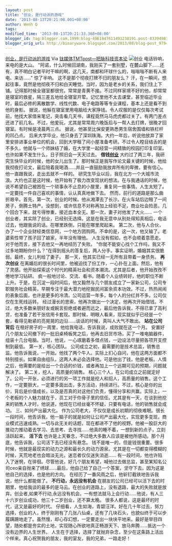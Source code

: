 ```yaml
---
layout: post
title: "创业，是行动派的游戏"
date: '2013-08-13T20:21:00.001+08:00'
author: Wenh Q
tags:
modified_time: '2013-08-13T20:21:33.368+08:00'
blogger_id: tag:blogger.com,1999:blog-4961947611491238191.post-8339498370251366620
blogger_orig_url: http://binaryware.blogspot.com/2013/08/blog-post_9794.html
---
```

[
创业，是行动派的游戏](http://www.tmtpost.com/55774.html)
Via [钛媒体TMTpost—把脉科技资本论](http://www.tmtpost.com/)
![创业](http://www.tmtpost.com/wp-content/uploads/2013/08/137631673119-560x438.jpg "创业")
电话铃响，来电的是大山。
"阿诺，什么时候回湖南，我刚买了一套别墅，在麓山脚下……还有，真不明白记者平时干嘛的啊，这几天，南都和环球什么的，嗡嗡嗡不断有人来电、来访……"
惊了半响。
这不是那个彻夜打牌不归的朋友么？
汗，在一瞬间，想起往事，竟然是他彻夜不归和白天睡觉。当时，因为是老乡的关系，我们住上下铺。记得那时候全寝室都很穷。常常是青黄不接。不过同样家境不好的他，却常常是寝室的救星，隔三差五地给全寝室开荤。记忆里他不太去课堂，甚至临近毕业时，最后必修的离散数学、线性代数、电子电路等等专业课程，基本上还是看不到他的身影。
据说，他躲在寝室里用电脑给大家挣钱。令人叹服的是仅仅每次考试前，他找大家借来笔记，突击看几天书，课程竟然马马虎虎都过关了。有两门差点还进了前几名。不过，他爱玩，尤其是常常周六晚饭后与一帮人去打牌，很晚才回寝室。有时候是凌晨两三点。
据说，他甚至比保安更熟悉男生宿舍围墙和铁栏杆的凹凸点。
后来大学毕业，他只身去了深圳珠海。大约一年后，听说他放弃了家里安排进事业单位的机会，回到大学租了间小屋准备考研。不过令人瞠目结舌的是不多久，他就与一个师妹结了婚，在大学里一起经营一间精致的校园打印复印室。
也许如果不发生什么，日子照旧会一天天过去。
**借钱[创业](http://www.tmtpost.com/tag/chuangye "查看 创业 中的全部文章")**
大约过了两三年，我研究生快毕业的时候，他的女儿出生了。那时候正是我写作论文最关键的时候，他给我彻夜打论文，最后陪着我喝酒……并且一直鼓励我放弃所有的卑微，要有信心。他一直跟我说，走出去就不一样的。
研究生毕业以后，我在北方一个大城市流浪。大约也正是这时候，他开始有了极力改变现状的想法。在与我通话的时候，他说不希望自己被困在一个琐事永不止息的小屋里，重复同一些事情。人生太短了。一定要找一件自己喜欢的事情，认认真真地做下去。
然而，前行的道路是那么曲折艰辛。首先，第一次，创业的时候。他从湘潭去了长沙。在火车站后边租了一间房子，倒腾土特产。没想到，或许信息不对称再加上经验不足，商业社会险恶，几个回合下来，就亏得惨重，接近血本全无。那一次，妻子对他发了大火……
一个创业者，其实除了创业，已经别无选择。这是在我无意中从别处得知真相后，电话过去，他跟我说的话。在哪里跌倒，只能在哪里爬起来。
第二次，他与人合伙，办了一个企业财经类信息网，一个地方团购网。不幸的是，这一次，他又输了。老婆索性带了孩子回了娘家，半年没有理他。
人生没有假如，也不会顺着意愿走。对于他而言，接下去他又一再地经历了失败。
"你就不能安心找个工作吗，我又不过多地期盼你什么？"在得到摇头的答复后，两人分手。事实证明，婚姻其实很脆弱。最终，女儿判给了妻子。
那一天，他其实已经一无所有且带着一身债务。
**再次创业**
在离婚后的很长时间里，他被迫找了份工作，一心扑在上面。然后，他有了灵感。他开始探索这个时代的精英社会和资本潮流。尤其是后者，他开始孜孜不倦地学习钻研。
疯一般地讨论、交流、看书，随着个人业绩转好，他的职位不断上升。于是，在沉淀一段时间后，他又毅然与几个朋友成立了一家新公司，公司专职服务社会精英，早期专注于最大潜力地挖掘民间富余资本功效。不过，热热闹闹的表象后面，也许是更多的冷清。公司运营一年多，每个人的分红并不多。公司仅仅在生死线运转。
经过漫长的思索，他再次做出一个决定，他再次开始借钱。不过，绝大多数亲朋好友或婉言拒绝或者避而远之，最后他告诉我，不得已拿了高利贷，也准备了若干张信用卡套现。那时候，明眼人看来，现实就似乎已经是一个套，看得见勒紧的亮晃晃的边沿……谈话的时候，真叫人大气不敢出。
**站在公司背后**
在租好房子的一周里，他给我电话，告诉我说，成败就在这一个月。
安置好几个朋友公司撤下的一批旧桌椅板凳之后，他再去旧货市场，买了一堆电脑器件，组装十几台电脑。当时，他说，一心琢磨着多借点钱，一边设法尽量把各项开支控制到最低。
第一关，核心团队。
公司成立之初，最需要的是技术总监，销售总监。他告诉我说，一开始，他找了两个牛人。实际上扪心自问，他在这两方面都不特别擅长。如果自由组队，这两人未必会选择他。可是他出了钱，他是老板。人情之后，他需要的是给出一个合适的价钱，或者再加上一个远期可见的预期，问题就解决了。
第二关，挖人，高质量的销售。
核心三个人，在公司成立之前就定好了。公司一开张，必须进行的另一项工作就是挖人和招人，高质量的销售。这个工作，一定要胆大，一定要多面出击，多方活动，持续进行。不过，核心是你的出价，背后是价值成长，以及是否真的对这他们负责，懂得分享和共赢。实际上，一个老板的个人魅力就在于，员工对于你骨子里的信任。尤其是有一天，在谈到他挖来的销售人才时，他说道，他现在已经丝毫不怀疑，只要有电话，他的销售就会成功。
三、如何产出最大化。
作为公司老大，不仅仅是成长初期的彻夜难眠。很长一段时间，他告诉我，他一脑子的就是如何让公司产出最大化，实现更多变现，商业模式迅速成熟。一切与此无关的话题，现在都进不了他的视野。他被一股巨大的推动力推动着去学习、去思考、去寻找……他真的睡不着，一想到新的点子，立刻活跃起来。
**活下去**
也许是上天眷念，不过绝大多数人应该是被他所感动。那个月底，他告诉我，公司活下去已经没有悬念。
钱不是唯一的，但是钱很重要。很多时候，他就是最现实的动力之源和最长久的动力源泉。尤其是在一切都变得模糊的时候，天荒地老也会暗淡无光，迷恋者仅仅迷失消逝……
有一段时间，他也许陷入了迷惘，在徘徊。尽管他说，好几个朋友希望，喊他过去做总监，甚至某知名公司ceo亲自抛来了绣球……最后，他自己给了自己一个答案，坚守下去。因为这是他自己的选择，也是他的方向。
在经历了一番风雨之后，他斩钉截铁地告诉我说，他什么都能做了。
**不行动，永远没有机会**
在朋友的公司已经可以活下去的时期里，他给我谈的最多的是马云。在创业的道路上，没有退路，最大的失败就是放弃。创业者,如果不行动,永远没有机会。一有想法就马上会行动……他说，有人三十六岁创业成功，他三十二岁创业，还不算太晚。
很多人都说，这是最坏的时代，这又是最好的时代。
仔细看，人生如海，青碧汪洋。好在几十年过去，努力选择，创业的人，终于刚刚有了几张八仙桌，还有了几块石头，也貌似终于可以步履蹒跚地走了。虽然慢，却心存幻想，一定要走出一块块平地来。最好是举目四望，随处都是夯实的土地，实现随心所欲地真正畅游天下、放马奔腾……抵达一个没有边界的人生世界。
人生在于选择，选择了就抛弃杂念，至少在这条路上活出个样来。真心祝贺我的朋友，我的室友，我的兄弟，一路走好！
